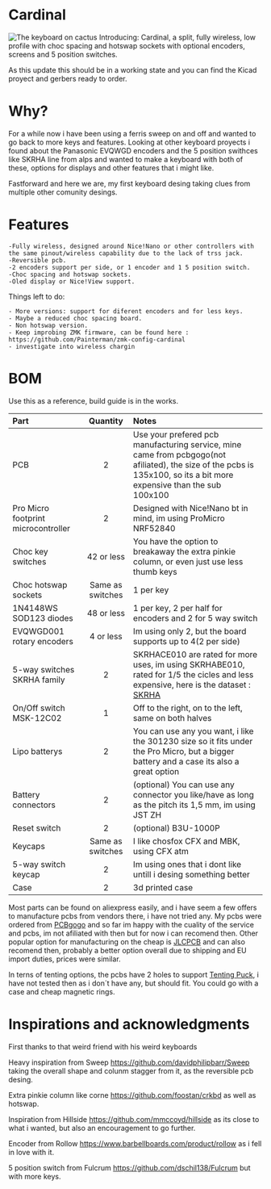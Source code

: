 # Cardinal
![The keyboard on cactus](Pictures/MVIMG_20240205_121454.jpg)
 Introducing: Cardinal, a split, fully wireless, low profile with choc spacing and hotswap sockets with optional encoders, screens and 5 position switches.

 As this update this should be in a working state and you can find the Kicad proyect and gerbers ready to order.
 
# Why?

For a while now i have been using a ferris sweep on and off and wanted to go back to more keys and features. 
Looking at other keyboard proyects i found about the Panasonic EVQWGD encoders and the 5 position swithces like SKRHA line from alps and wanted to make a keyboard with both of these, options for displays and other features that i might like.

Fastforward and here we are, my first keyboard desing taking clues from multiple other comunity desings.

# Features

    -Fully wireless, designed around Nice!Nano or other controllers with the same pinout/wireless capability due to the lack of trss jack.
    -Reversible pcb.
    -2 encoders support per side, or 1 encoder and 1 5 position switch.
    -Choc spacing and hotswap sockets.
    -Oled display or Nice!View support.

 Things left to do:
 
    - More versions: support for diferent encoders and for less keys.
    - Maybe a reduced choc spacing board.
    - Non hotswap version.
    - Keep improbing ZMK firmware, can be found here : https://github.com/Painterman/zmk-config-cardinal 
    - investigate into wireless chargin


# BOM

Use this as a reference, build guide is in the works.

| Part      | Quantity | Notes| 
| :-------------- | :---: | :------ |
| PCB | 2 | Use your prefered pcb manufacturing service, mine came from pcbgogo(not afiliated), the size of the pcbs is 135x100, so its a bit more expensive than the sub 100x100 |
| Pro Micro footprint microcontroller | 2 | Designed with Nice!Nano bt in mind, im using ProMicro NRF52840 |
| Choc key switches | 42 or less | You have the option to breakaway the extra pinkie column, or even just use less thumb keys |
| Choc hotswap sockets | Same as switches | 1 per key|
| 1N4148WS SOD123 diodes  | 48 or less | 1 per key, 2 per half for encoders and 2 for 5 way switch | 
| EVQWGD001 rotary encoders | 4 or less | Im using only 2, but the board supports up to 4(2 per side)|
| 5-way switches SKRHA family   | 2 | SKRHACE010 are rated for more uses, im using SKRHABE010, rated for 1/5 the cicles and less expensive, here is the dataset : [SKRHA](https://www.mouser.es/datasheet/2/15/SKRH-1370966.pdf)|
| On/Off switch MSK-12C02 | 1 | Off to the right, on to the left, same on both halves |
| Lipo batterys | 2 | You can use any you want, i like the 301230 size so it fits under the Pro Micro, but a bigger battery and a case its also a great option |
| Battery connectors | 2 | (optional) You can use any connector you like/have as long as the pitch its 1,5 mm, im using JST ZH|
| Reset switch | 2 | (optional) B3U-1000P|
| Keycaps | Same as switches | I like chosfox CFX and MBK, using CFX atm |
| 5-way switch keycap | 2 | Im using ones that i dont like untill i desing something better |
| Case | 2 | 3d printed case |

Most parts can be found on aliexpress easily, and i have seem a few offers to manufacture pcbs from vendors there, i have not tried any. My pcbs were ordered from [PCBgogo](https://www.pcbgogo.com/) and so far im happy with the cuality of the service and pcbs, im not afiliated with then but for now i can recomend then. Other popular option for manufacturing on the cheap is [JLCPCB](https://jlcpcb.com/) and can also recomend then, probably a better option overall due to shipping and EU import duties, prices were similar.

In terns of tenting options, the pcbs have 2 holes to support [Tenting Puck](https://splitkb.com/products/tenting-puck), i have not tested then as i don´t have any, but should fit. You could go with a case and cheap magnetic rings.

# Inspirations and acknowledgments

First thanks to that weird friend with his weird keyboards

Heavy inspiration from Sweep https://github.com/davidphilipbarr/Sweep taking the overall shape and colunm stagger from it, as the reversible pcb desing.

Extra pinkie column like corne https://github.com/foostan/crkbd as well as hotswap.

Inspiration from Hillside https://github.com/mmccoyd/hillside as its close to what i wanted, but also an encouragement to go further.

Encoder from Rollow  https://www.barbellboards.com/product/rollow as i fell in love with it.

5 position switch from Fulcrum https://github.com/dschil138/Fulcrum but with more keys.

